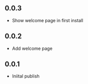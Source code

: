 
## 0.0.3
* Show welcome page in first install

## 0.0.2
* Add welcome page

## 0.0.1
* Iniital publish